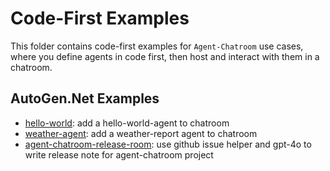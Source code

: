 # Code-First Examples

This folder contains code-first examples for `Agent-Chatroom` use cases, where you define agents in code first, then host and interact with them in a chatroom.

## AutoGen.Net Examples
- [hello-world](./dotnet/hello-world): add a hello-world-agent to chatroom
- [weather-agent](./dotnet/weather-agent): add a weather-report agent to chatroom
- [agent-chatroom-release-room](./dotnet/gh-release-note-room): use github issue helper and gpt-4o to write release note for agent-chatroom project
